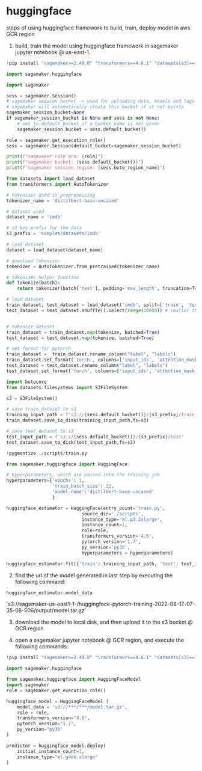# huggingface

steps of using huggingface framework to build, train, deploy model in aws GCR region

1. build, train the model using huggingface framework in sagemaker jupyter notebook @ us-east-1.

```python
!pip install "sagemaker>=2.48.0" "transformers==4.6.1" "datasets[s3]==1.6.2" --upgrade

import sagemaker.huggingface
```

```python
import sagemaker

sess = sagemaker.Session()
# sagemaker session bucket -> used for uploading data, models and logs
# sagemaker will automatically create this bucket if it not exists
sagemaker_session_bucket=None
if sagemaker_session_bucket is None and sess is not None:
    # set to default bucket if a bucket name is not given
    sagemaker_session_bucket = sess.default_bucket()

role = sagemaker.get_execution_role()
sess = sagemaker.Session(default_bucket=sagemaker_session_bucket)

print(f"sagemaker role arn: {role}")
print(f"sagemaker bucket: {sess.default_bucket()}")
print(f"sagemaker session region: {sess.boto_region_name}")
```


```python
from datasets import load_dataset
from transformers import AutoTokenizer

# tokenizer used in preprocessing
tokenizer_name = 'distilbert-base-uncased'

# dataset used
dataset_name = 'imdb'

# s3 key prefix for the data
s3_prefix = 'samples/datasets/imdb'
```


```python
# load dataset
dataset = load_dataset(dataset_name)

# download tokenizer
tokenizer = AutoTokenizer.from_pretrained(tokenizer_name)

# tokenizer helper function
def tokenize(batch):
    return tokenizer(batch['text'], padding='max_length', truncation=True)

# load dataset
train_dataset, test_dataset = load_dataset('imdb', split=['train', 'test'])
test_dataset = test_dataset.shuffle().select(range(10000)) # smaller the size for test dataset to 10k 


# tokenize dataset
train_dataset = train_dataset.map(tokenize, batched=True)
test_dataset = test_dataset.map(tokenize, batched=True)

# set format for pytorch
train_dataset =  train_dataset.rename_column("label", "labels")
train_dataset.set_format('torch', columns=['input_ids', 'attention_mask', 'labels'])
test_dataset = test_dataset.rename_column("label", "labels")
test_dataset.set_format('torch', columns=['input_ids', 'attention_mask', 'labels'])
```

```python
import botocore
from datasets.filesystems import S3FileSystem

s3 = S3FileSystem()  

# save train_dataset to s3
training_input_path = f's3://{sess.default_bucket()}/{s3_prefix}/train'
train_dataset.save_to_disk(training_input_path,fs=s3)

# save test_dataset to s3
test_input_path = f's3://{sess.default_bucket()}/{s3_prefix}/test'
test_dataset.save_to_disk(test_input_path,fs=s3)
```

```python
!pygmentize ./scripts/train.py
```

```python
from sagemaker.huggingface import HuggingFace

# hyperparameters, which are passed into the training job
hyperparameters={'epochs': 1,
                 'train_batch_size': 32,
                 'model_name':'distilbert-base-uncased'
                 }
```

```python
huggingface_estimator = HuggingFace(entry_point='train.py',
                            source_dir='./scripts',
                            instance_type='ml.p3.2xlarge',
                            instance_count=1,
                            role=role,
                            transformers_version='4.6',
                            pytorch_version='1.7',
                            py_version='py36',
                            hyperparameters = hyperparameters)
```

```python
huggingface_estimator.fit({'train': training_input_path, 'test': test_input_path})
```

2. find the url of the model generated in last step by executing the following command:

```python
huggingface_estimator.model_data
```
's3://sagemaker-us-east1-1-<account id>/huggingface-pytorch-training-2022-08-17-07-35-08-506/output/model.tar.gz'

3. download the model to local disk, and then upload it to the s3 bucket @ GCR region

4. open a sagemaker jupyter notebook @ GCR region, and execute the following commands:
    
```python
!pip install "sagemaker>=2.48.0" "transformers==4.6.1" "datasets[s3]==1.6.2" --upgrade

import sagemaker.huggingface
```    

```python
from sagemaker.huggingface import HuggingFaceModel
import sagemaker
role = sagemaker.get_execution_role()
```

```python
huggingface_model = HuggingFaceModel (
    model_data = 's3://***/***/model.tar.gz',
    role = role,
    transformers_version="4.6",
    pytorch_version="1.7",
    py_version="py36"
)
```

```python
predictor = huggingface_model.deploy(
    initial_instance_count=1,
    instance_type="ml.g4dn.xlarge"
)
    
